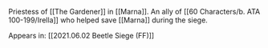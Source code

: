 Priestess of [[The Gardener]] in [[Marna]]. An ally of [[60 Characters/b. ATA 100-199/Irella]] who helped save [[Marna]] during the siege. 

Appears in: [[2021.06.02 Beetle Siege (FF)]]